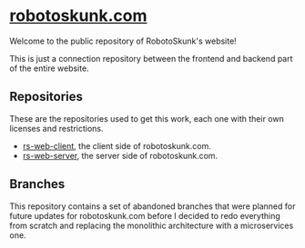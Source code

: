 # [robotoskunk.com](https://robotoskunk.com)
Welcome to the public repository of RobotoSkunk's website!

This is just a connection repository between the frontend and backend part of
the entire website.


## Repositories
These are the repositories used to get this work, each one with their own
licenses and restrictions.

- [rs-web-client](https://github.com/RobotoSkunk/rs-web-client), the client side
    of robotoskunk.com.
- [rs-web-server](https://github.com/RobotoSkunk/rs-web-server), the server side
    of robotoskunk.com.

## Branches
This repository contains a set of abandoned branches that were planned for
future updates for robotoskunk.com before I decided to redo everything from
scratch and replacing the monolithic architecture with a microservices one.

